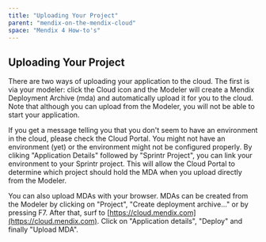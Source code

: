 ```yaml
---
title: "Uploading Your Project"
parent: "mendix-on-the-mendix-cloud"
space: "Mendix 4 How-to's"
---
```

## Uploading Your Project

There are two ways of uploading your application to the cloud. The first is via your modeler: click the Cloud icon and the Modeler will create a Mendix Deployment Archive (mda) and automatically upload it for you to the cloud. Note that although you can upload from the Modeler, you will not be able to start your application.

If you get a message telling you that you don't seem to have an environment in the cloud, please check the Cloud Portal. You might not have an environment (yet) or the environment might not be configured properly. By cliking "Application Details" followed by "Sprintr Project", you can link your environment to your Sprintr project. This will allow the Cloud Portal to determine which project should hold the MDA when you upload directly from the Modeler.

You can also upload MDAs with your browser. MDAs can be created from the Modeler by clicking on "Project", "Create deployment archive..." or by pressing F7\. After that, surf to [https://cloud.mendix.com](https://cloud.mendix.com). Click on "Application details", "Deploy" and finally "Upload MDA".
